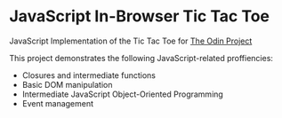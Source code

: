 # JavaScript In-Browser Tic Tac Toe

JavaScript Implementation of the Tic Tac Toe for [The Odin Project](http://www.theodinproject.com/courses/javascript-and-jquery/lessons/tic-tac-toe)

This project demonstrates the following JavaScript-related proffiencies:

* Closures and intermediate functions
* Basic DOM manipulation
* Intermediate JavaScript Object-Oriented Programming
* Event management

